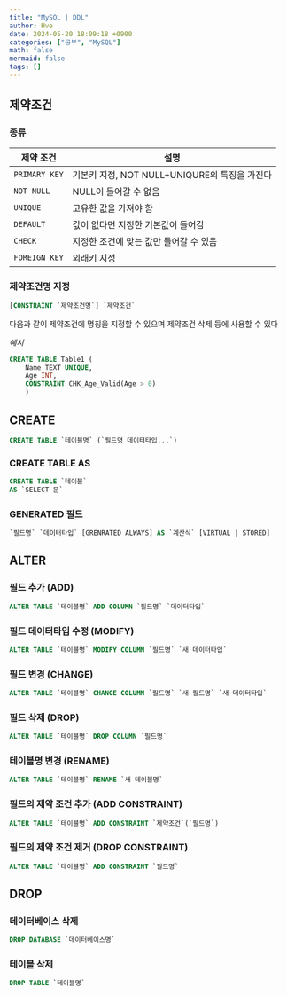 ```yaml
---
title: "MySQL | DDL"
author: Hve
date: 2024-05-20 18:09:18 +0900
categories: ["공부", "MySQL"]
math: false
mermaid: false
tags: []
---
```


## 제약조건

### 종류

| 제약 조건 | 설명|
|---------------|---|
| `PRIMARY KEY` | 기본키 지정, NOT NULL+UNIQURE의 특징을 가진다 |
| `NOT NULL` | NULL이 들어갈 수 없음 |
| `UNIQUE` | 고유한 값을 가져야 함 |
| `DEFAULT` | 값이 없다면 지정한 기본값이 들어감 |
| `CHECK` | 지정한 조건에 맞는 값만 들어갈 수 있음 |
| `FOREIGN KEY` | 외래키 지정 |

### 제약조건명 지정

```sql
[CONSTRAINT `제약조건명`] `제약조건`
```

다음과 같이 제약조건에 명칭을 지정할 수 있으며 제약조건 삭제 등에 사용할 수 있다

*예시*

```sql
CREATE TABLE Table1 (
    Name TEXT UNIQUE,
    Age INT,
    CONSTRAINT CHK_Age_Valid(Age > 0)
    )
```

## CREATE

```sql
CREATE TABLE `테이블명` (`필드명 데이터타입...`)
```

### CREATE TABLE AS

```sql
CREATE TABLE `테이블`
AS `SELECT 문`
```

### GENERATED 필드

```sql
`필드명` `데이터타입` [GRENRATED ALWAYS] AS `계산식` [VIRTUAL | STORED]
```
## ALTER

### 필드 추가 (ADD)

```sql
ALTER TABLE `테이블명` ADD COLUMN `필드명` `데이터타입`
```

### 필드 데이터타입 수정 (MODIFY)

```sql
ALTER TABLE `테이블명` MODIFY COLUMN `필드명` `새 데이터타입`
```

### 필드 변경 (CHANGE)

```sql
ALTER TABLE `테이블명` CHANGE COLUMN `필드명` `새 필드명` `새 데이터타입`
```

### 필드 삭제 (DROP)

```sql
ALTER TABLE `테이블명` DROP COLUMN `필드명`
```

### 테이블명 변경 (RENAME)

```sql
ALTER TABLE `테이블명` RENAME `새 테이블명`
```

### 필드의 제약 조건 추가 (ADD CONSTRAINT)

```sql
ALTER TABLE `테이블명` ADD CONSTRAINT `제약조건`(`필드명`)
```

### 필드의 제약 조건 제거 (DROP CONSTRAINT)

```sql
ALTER TABLE `테이블명` ADD CONSTRAINT `필드명`
```

## DROP

### 데이터베이스 삭제

```sql
DROP DATABASE `데이터베이스명`
```

### 테이블 삭제

```sql
DROP TABLE `테이블명`
```
